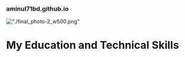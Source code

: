 ### aminul71bd.github.io  
<span>!["./final_photo-2_w500.png"]() <h1> My Education and Technical Skills</h1></span><br/>



